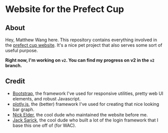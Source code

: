 # Website for the Prefect Cup

## About
Hey, Matthew Wang here. This repository contains everything involved in the [prefect cup website](http://pc.ucc.on.ca). It's a nice pet project that also serves some sort of useful purpose. 

**Right now, I'm working on `v2`. You can find my progress on v2 in the `v2` branch.**

## Credit
* [Bootstrap](http://getbootstrap.com), the framework I've used for responsive utilities, pretty web UI elements, and robust Javascript.
* [plotly.js](https://plot.ly/javascript/), the (better) framework I've used for creating that nice looking bar graph.
* [Nick Elder](http://elder.ca), the cool dude who maintained the website before me.
* [Jack Sarick](http://jack.antinode.ca), the cool dude who built a lot of the login framework that I base this one off of (for WAC).
